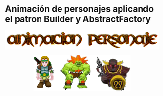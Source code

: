 # Animación de personajes aplicando el patron Builder y AbstractFactory

<p align="center"> <img src="https://github.com/aebolivar/AnimacionPersonaje/blob/master/imagenesREADME/Animacion%20Personaje.png"> </p> 
<p align="center"> <img src="https://github.com/aebolivar/AnimacionPersonaje/blob/master/imagenesREADME/personajes.png"> </p> 

